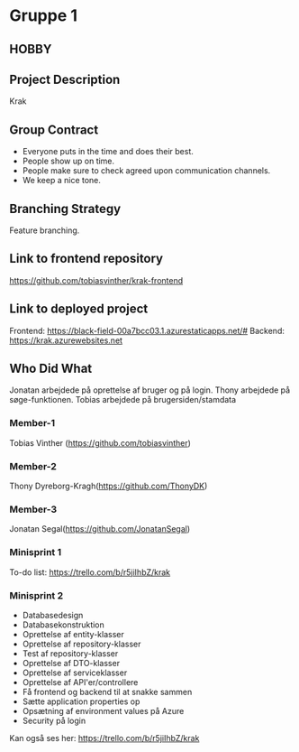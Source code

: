 ﻿# Gruppe 1

## HOBBY

## Project Description
Krak

## Group Contract
- Everyone puts in the time and does their best.
- People show up on time.
- People make sure to check agreed upon communication channels.
- We keep a nice tone.

## Branching Strategy 
Feature branching.

## Link to frontend repository
https://github.com/tobiasvinther/krak-frontend

## Link to deployed project
Frontend: https://black-field-00a7bcc03.1.azurestaticapps.net/#
Backend: https://krak.azurewebsites.net

## Who Did What
Jonatan arbejdede på oprettelse af bruger og på login. 
Thony arbejdede på søge-funktionen.
Tobias arbejdede på brugersiden/stamdata

### Member-1
Tobias Vinther (https://github.com/tobiasvinther)

### Member-2
Thony Dyreborg-Kragh(https://github.com/ThonyDK)

### Member-3
Jonatan Segal(https://github.com/JonatanSegal)

### Minisprint 1
To-do list: https://trello.com/b/r5jiIhbZ/krak 

### Minisprint 2
- Databasedesign
- Databasekonstruktion
- Oprettelse af entity-klasser
- Oprettelse af repository-klasser
- Test af repository-klasser
- Oprettelse af DTO-klasser
- Oprettelse af serviceklasser
- Oprettelse af API'er/controllere
- Få frontend og backend til at snakke sammen
- Sætte application properties op
- Opsætning af environment values på Azure
- Security på login

Kan også ses her: https://trello.com/b/r5jiIhbZ/krak 
